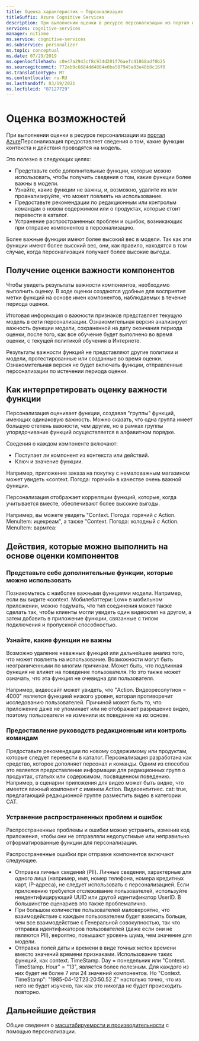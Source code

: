 ```yaml
---
title: Оценка характеристик — Персонализация
titleSuffix: Azure Cognitive Services
description: При выполнении оценки в ресурсе персонализации из портал Azure Персонализация предоставляет сведения о том, какие функции контекста и действия проводятся на модель.
services: cognitive-services
manager: nitinme
ms.service: cognitive-services
ms.subservice: personalizer
ms.topic: conceptual
ms.date: 07/29/2019
ms.openlocfilehash: c0e47a2943cf8c934d201f76aefc41868adf0b25
ms.sourcegitcommit: 772eb9c6684dd4864e0ba507945a83e48b8c16f0
ms.translationtype: MT
ms.contentlocale: ru-RU
ms.lasthandoff: 03/19/2021
ms.locfileid: "87127729"
---
```

# <a name="feature-evaluation"></a>Оценка возможностей

При выполнении оценки в ресурсе персонализации из [портал Azure](https://portal.azure.com)Персонализация предоставляет сведения о том, какие функции контекста и действия проводятся на модель. 

Это полезно в следующих целях:

* Представьте себе дополнительные функции, которые можно использовать, чтобы получить сведения о том, какие функции более важны в модели.
* Узнайте, какие функции не важны, и, возможно, удалите их или проанализируйте, что может повлиять на использование.
* Предоставьте рекомендации по редакционным или контрольм командам о новом содержимом или о продуктах, которые стоит перевести в каталог.
* Устранение распространенных проблем и ошибок, возникающих при отправке компонентов в персонализацию.

Более важные функции имеют более высокий вес в модели. Так как эти функции имеют более высокий вес, они, как правило, находятся в том случае, когда персонализация получает более высокие выгоды.

## <a name="getting-feature-importance-evaluation"></a>Получение оценки важности компонентов

Чтобы увидеть результаты важности компонентов, необходимо выполнить оценку. В ходе оценки создаются удобные для восприятия метки функций на основе имен компонентов, наблюдаемых в течение периода оценки.

Итоговая информация о важности признаков представляет текущую модель в сети персонализации. Ознакомительная версия анализирует важность функции модели, сохраненной на дату окончания периода оценки, после того, как все обучение будет выполнено во время оценки, с текущей политикой обучения в Интернете. 

Результаты важности функций не представляют другие политики и модели, протестированные или созданные во время оценки.  Ознакомительная версия не будет включать функции, отправленные персонализации по истечении периода оценки.

## <a name="how-to-interpret-the-feature-importance-evaluation"></a>Как интерпретировать оценку важности функции

Персонализация оценивает функции, создавая "группы" функций, имеющих одинаковую важность. Можно сказать, что одна группа имеет большую степень важности, чем другие, но в рамках группы упорядочивание функций осуществляется в алфавитном порядке.

Сведения о каждом компоненте включают:

* Поступает ли компонент из контекста или действий.
* Ключ и значение функции.

Например, приложение заказа на покупку с немаловажным магазином может увидеть «context. Погода: горячий» в качестве очень важной функции.

Персонализация отображает корреляции функций, которые, когда учитывается вместе, обеспечивают более высокие выгоды.

Например, вы можете увидеть "Context. Погода: горячий *с* Action. MenuItem: ицекреам", а также "Context. Погода: холодный *с* Action. MenuItem: вармтеа:

## <a name="actions-you-can-take-based-on-feature-evaluation"></a>Действия, которые можно выполнить на основе оценки компонентов

### <a name="imagine-additional-features-you-could-use"></a>Представьте себе дополнительные функции, которые можно использовать

Познакомьтесь с наиболее важными функциями модели. Например, если вы видите «context. Мобилебаттери: Low» в мобильном приложении, можно подумать, что тип соединения может также сделать так, чтобы клиенты могли увидеть один видеоклип на другом, а затем добавить в приложение функции, связанные с типом подключения и пропускной способностью.

### <a name="see-what-features-are-not-important"></a>Узнайте, какие функции не важны

Возможно удаление неважных функций или дальнейшее анализ того, что может повлиять на использование. Возможности могут быть неограниченными по многим причинам. Может быть, что подлинная функция не влияет на поведение пользователя. Но это также может означать, что эта функция не очевидна для пользователя. 

Например, видеосайт может увидеть, что "Action. Видеоресолутион = 4000" является функцией низкого уровня, которая противоречит исследованию пользователей. Причиной может быть то, что приложение даже не упоминает или не отображает разрешение видео, поэтому пользователи не изменили их поведение на их основе.

### <a name="provide-guidance-to-editorial-or-curation-teams"></a>Предоставление руководств редакционным или контроль командам

Предоставьте рекомендации по новому содержимому или продуктам, которые следует перевести в каталог. Персонализация разработана как средство, которое дополняет персонал и команды. Одним из способов это является предоставление информации для редакционных групп о продуктах, статьях или содержимом, посвященном поведению. Например, в сценарии приложения для видео может быть видно, что имеется важный компонент с именем Action. Видеоентитиес. cat: true, предлагающий редакционной группе разместить видео в категории CAT.

### <a name="troubleshoot-common-problems-and-mistakes"></a>Устранение распространенных проблем и ошибок

Распространенные проблемы и ошибки можно устранить, изменив код приложения, чтобы они не отправляли недопустимые или неправильно отформатированные функции для персонализации. 

Распространенные ошибки при отправке компонентов включают следующее.

* Отправка личных сведений (PII). Личные сведения, характерные для одного лица (например, имя, номер телефона, номера кредитных карт, IP-адреса), не следует использовать с персонализацией. Если приложению требуется отслеживание пользователей, используйте неидентифицирующий UUID или другой идентификатор UserID. В большинстве сценариев это также проблематично.
* При большом количестве пользователей маловероятно, что взаимодействие с каждым пользователем будет взвесить больше, чем все взаимодействие с Генеральной совокупностью, так что отправка идентификаторов пользователей (даже если они не являются PII), вероятно, повышают уровень шума, чем значение для модели.
* Отправка полей даты и времени в виде точных меток времени вместо значений времени признаками. Использование таких функций, как context. TimeStamp. Day = понедельник или "Context. TimeStamp. Hour" = "13", является более полезным. Для каждого из них будет не более 7 или 24 значений компонентов. Но "Context. TimeStamp": "1985-04-12T23:20:50.52 Z" настолько точно, что из него не будет изучено, так как это никогда не будет происходить повторно.

## <a name="next-steps"></a>Дальнейшие действия

Общие сведения о [масштабируемости и производительности](concepts-scalability-performance.md) с помощью персонализации.

